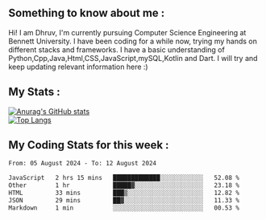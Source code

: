 ## Something to know about me : <br>
Hi! I am Dhruv, I'm currently pursuing Computer Science Engineering at Bennett University. I have been coding for a while now, trying my hands on different stacks and frameworks.
I have a basic understanding of Python,Cpp,Java,Html,CSS,JavaScript,mySQL,Kotlin and Dart. I will try and keep updating relevant information here :)
<br>

## My Stats : <br>
[![Anurag's GitHub stats](https://github-readme-stats.vercel.app/api?username=DhruvLawaniya&show_icons=true&theme=tokyonight&hide=prs,issues)](https://github.com/anuraghazra/github-readme-stats)<br>
[![Top Langs](https://github-readme-stats.vercel.app/api/top-langs/?username=DhruvLawaniya&theme=tokyonight)](https://github.com/anuraghazra/github-readme-stats)
## My Coding Stats for this week : <br>
<!--START_SECTION:waka-->

```txt
From: 05 August 2024 - To: 12 August 2024

JavaScript   2 hrs 15 mins   █████████████░░░░░░░░░░░░   52.08 %
Other        1 hr            █████▓░░░░░░░░░░░░░░░░░░░   23.18 %
HTML         33 mins         ███▒░░░░░░░░░░░░░░░░░░░░░   12.82 %
JSON         29 mins         ██▓░░░░░░░░░░░░░░░░░░░░░░   11.33 %
Markdown     1 min           ░░░░░░░░░░░░░░░░░░░░░░░░░   00.53 %
```

<!--END_SECTION:waka-->


<br>
